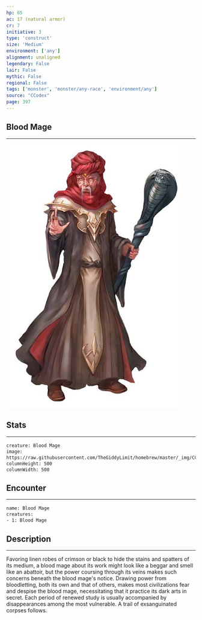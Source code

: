 ```yaml
---
hp: 65
ac: 17 (natural armor)
cr: 7
initiative: 3
type: 'construct'    
size: 'Medium'
environment: ['any']
alignment: unaligned
legendary: False
lair: False
mythic: False
regional: False
tags: ['monster', 'monster/any-race', 'environment/any']
source: "CCodex"
page: 397
---
```


## Blood Mage
---

![|600](https://raw.githubusercontent.com/TheGiddyLimit/homebrew/master/_img/CCodex/Bloodmage.jpg)

## Stats
---

```statblock
creature: Blood Mage
image: https://raw.githubusercontent.com/TheGiddyLimit/homebrew/master/_img/CCodex/bloodmage_token.png
columnHeight: 500
columnWidth: 500
```

## Encounter
---

```encounter-table
name: Blood Mage
creatures:
- 1: Blood Mage
```

## Description
---
Favoring linen robes of crimson or black to hide the stains and spatters of its medium, a blood mage about its work might look like a beggar and smell like an abattoir, but the power coursing through its veins makes such concerns beneath the blood mage's notice. Drawing power from bloodletting, both its own and that of others, makes most civilizations fear and despise the blood mage, necessitating that it practice its dark arts in secret. Each period of renewed study is usually accompanied by disappearances among the most vulnerable. A trail of exsanguinated corpses follows.




